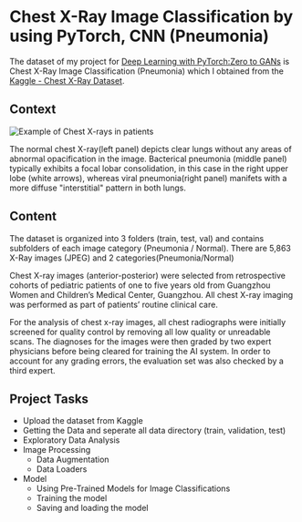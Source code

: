 # Chest X-Ray Image Classification by using PyTorch, CNN (Pneumonia)

The dataset of my project for [Deep Learning with PyTorch:Zero to GANs](https://jovian.ai/learn/deep-learning-with-pytorch-zero-to-gans) is Chest X-Ray Image Classification (Pneumonia) which I obtained from the [Kaggle - Chest X-Ray Dataset](https://www.kaggle.com/paultimothymooney/chest-xray-pneumonia).


## Context
![Example of Chest X-rays in patients](https://i.imgur.com/jZqpV51.png)

The normal chest X-ray(left panel) depicts clear lungs without any areas of abnormal opacification in the image.
Bacterical pneumonia (middle panel) typically exhibits a focal lobar consolidation, in this case in the right upper lobe (white arrows), whereas viral pneumonia(right panel) manifets with a more diffuse "interstitial" pattern in both lungs.

## Content

The dataset is organized into 3 folders (train, test, val) and contains subfolders of each image category (Pneumonia / Normal). There are 5,863 X-Ray images (JPEG) and 2 categories(Pneumonia/Normal)

Chest X-ray images (anterior-posterior) were selected from retrospective cohorts of pediatric patients of one to five years old from Guangzhou Women and Children’s Medical Center, Guangzhou. All chest X-ray imaging was performed as part of patients’ routine clinical care.

For the analysis of chest x-ray images, all chest radiographs were initially screened for quality control by removing all low quality or unreadable scans. The diagnoses for the images were then graded by two expert physicians before being cleared for training the AI system. In order to account for any grading errors, the evaluation set was also checked by a third expert.


## Project Tasks
- Upload the dataset from Kaggle
- Getting the Data and seperate all data directory (train, validation, test)
- Exploratory Data Analysis
- Image Processing
  - Data Augmentation
  - Data Loaders
- Model
  - Using Pre-Trained Models for Image Classifications
  - Training the model
  - Saving and loading the model
  
  
